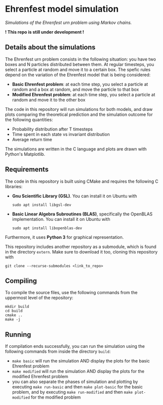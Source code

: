 # Ehrenfest model simulation

*Simulations of the Ehrenfest urn problem using Markov chains.*

**! This repo is still under development !**

## Details about the simulations
The Ehrenfest urn problem consists in the following situation: you have two boxes and N particles distributed between them. At regular timesteps, you select a particle at random and move it to a certain box. The spefic rules depend on the variation of the Ehrenfest model that is being considered:
- **Basic Ehrenfest problem**: at each time step, you select a particle at random and a box at random, and move the particle to that box
- **Modified Ehrenfest problem**: at each time step, you select a particle at random and move it to the other box

The code in this repository will run simulations for both models, and draw plots comparing the theoretical prediction and the simulation outcome for the following quantities:
- Probability distribution after T timesteps
- Time spent in each state vs invariant distribution
- Average return time

The simulations are written in the C language and plots are drawn with Python's Matplotlib. 

## Requirements
The code in this repository is built using CMake and requires the following C libraries:
- **Gnu Scientific Library (GSL)**. You can install it on Ubuntu with 
    ```
    sudo apt install libgsl-dev
    ```
- **Basic Linear Algebra Subroutines (BLAS)**, specifically the OpenBLAS implementation. You can install it on Ubuntu with 
  ```
  sudo apt install libopenblas-dev
  ```
Furthermore, it uses **Python 3** for graphical representation.

This repository includes another repository as a submodule, which is found in the directory `extern`. Make sure to download it too, cloning this repository with 
```
git clone --recurse-submodules <link_to_repo>
```

## Compiling
To compile the source files, use the following commands from the uppermost level of the repository:
```
mkdir build
cd build
cmake ..
make -j
```

## Running
If compilation ends successfully, you can run the simulation using the following commands from inside the directory `build`:
- `make basic` will run the simulation AND display the plots for the basic Ehrenfest problem
- `make modified` will run the simulation AND display the plots for the modified Ehrenfest problem
- you can also separate the phases of simulation and plotting by executing `make run-basic` and then `make plot-basic` for the basic problem, and by executing `make run-modified` and then `make plot-modified` for the modified problem